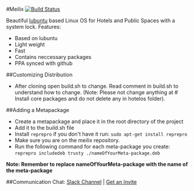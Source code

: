 #Meilix
[![Build Status](https://travis-ci.org/fossasia/meilix.svg?branch=master)](https://travis-ci.org/fossasia/meilix)

Beautiful [lubuntu](http://lubuntu.net) based Linux OS for Hotels and Public Spaces with a system lock.
Features:
* Based on lubuntu
* Light weight
* Fast
* Contains neccessary packages
* PPA synced with github

##Customizing Distribution

- After cloning open build.sh to change. Read comment in build.sh to understand how to change.
(Note: Please not change anything at # Install core packages and do not delete any in hotelos folder).

##Adding a Metapackage
- Create a metapackage and place it in the root directory of the project
- Add it to the build.sh file
- Install `reprepro` if you don't have it run: `sudo apt-get install reprepro`
- Make sure you are on the meilix repository.
- Run the following command for each meta-package you create: `reprepro includedeb trusty ./nameOfYourMeta-package.deb`

**Note: Remember to replace nameOfYourMeta-package with the name of the meta-package**

##Communication
Chat: [Slack Channel](http://fossasia.slack.com/messages/linux/) | [Get an Invite](http://fossasia-slack.herokuapp.com/)
